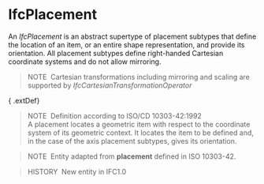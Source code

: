 IfcPlacement
============

An _IfcPlacement_ is an abstract supertype of placement subtypes that define the location of an item, or an entire shape representation, and provide its orientation. All placement subtypes define right-handed Cartesian coordinate systems and do not allow mirroring.

> NOTE&nbsp; Cartesian transformations including mirroring and scaling are supported by _IfcCartesianTransformationOperator_

{ .extDef}
> NOTE&nbsp; Definition according to ISO/CD 10303-42:1992  
> A placement locates a geometric item with respect to the coordinate system of its geometric context. It locates the item to be defined and, in the case of the axis placement subtypes, gives its orientation.

> NOTE&nbsp; Entity adapted from **placement** defined in ISO 10303-42.

> HISTORY&nbsp; New entity in IFC1.0
